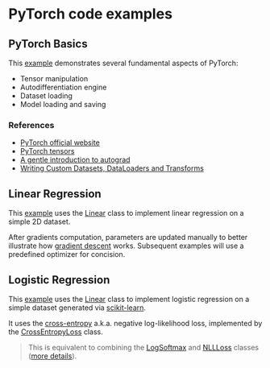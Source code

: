 # PyTorch code examples

## PyTorch Basics

This [example](test_basics.py) demonstrates several fundamental aspects of PyTorch:

- Tensor manipulation
- Autodifferentiation engine
- Dataset loading
- Model loading and saving

### References

- [PyTorch official website](https://pytorch.org)
- [PyTorch tensors](https://pytorch.org/tutorials/beginner/basics/tensorqs_tutorial.html)
- [A gentle introduction to autograd](https://pytorch.org/tutorials/beginner/blitz/autograd_tutorial.html)
- [Writing Custom Datasets, DataLoaders and Transforms](https://pytorch.org/tutorials/beginner/data_loading_tutorial.html)

## Linear Regression

This [example](test_linear_regression_torch.py) uses the [Linear](https://pytorch.org/docs/stable/generated/torch.nn.Linear.html) class to implement linear regression on a simple 2D dataset.

After gradients computation, parameters are updated manually to better illustrate how [gradient descent](../../notes/gradient_descent/README.md) works. Subsequent examples will use a predefined optimizer for concision.

## Logistic Regression

This [example](test_logistic_regression_torch.py) uses the [Linear](https://pytorch.org/docs/stable/generated/torch.nn.Linear.html) class to implement logistic regression on a simple dataset generated via [scikit-learn](https://scikit-learn.org).

It uses the [cross-entropy](../../notes/handwritten_digits/README.md#choosing-a-loss-function-1) a.k.a. negative log-likelihood loss, implemented by the [CrossEntropyLoss](https://pytorch.org/docs/stable/generated/torch.nn.CrossEntropyLoss.html) class.

> This is equivalent to combining the [LogSoftmax](https://pytorch.org/docs/stable/generated/torch.nn.LogSoftmax.html#torch.nn.LogSoftmax) and [NLLLoss](https://pytorch.org/docs/stable/generated/torch.nn.NLLLoss.html#torch.nn.NLLLoss) classes ([more details](https://towardsdatascience.com/cross-entropy-negative-log-likelihood-and-all-that-jazz-47a95bd2e81)).
